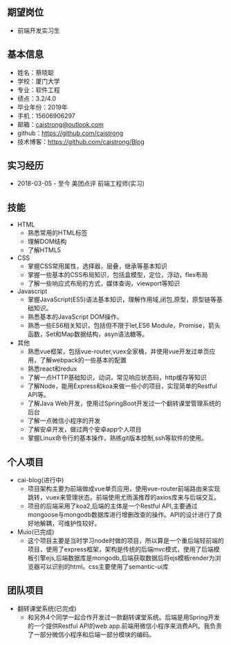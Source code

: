 ## 期望岗位
 - 前端开发实习生

## 基本信息
 - 姓名：蔡晓聪
 - 学校：厦门大学
 - 专业：软件工程
 - 绩点：3.2/4.0
 - 毕业年份：2019年
 - 手机：15606906297
 - 邮箱：caistrong@outlook.com
 - github：https://github.com/caistrong
 - 技术博客：https://github.com/caistrong/Blog

## 实习经历
 - 2018-03-05 - 至今 美团点评  前端工程师(实习)

## 技能
 - HTML
   - 熟悉常用的HTML标签
   - 理解DOM结构
   - 了解HTML5
 - CSS
   - 掌握CSS常用属性，选择器，层叠，继承等基本知识
   - 掌握一些基本的CSS布局知识，包括盒模型，定位，浮动，flex布局
   - 了解一些响应式布局的方式，媒体查询，viewport等知识
- Javascript
  - 掌握JavaScript(ES5)语法基本知识，理解作用域,闭包,原型，原型链等基础知识。
  - 熟悉基本的JavaScript DOM操作。
  - 熟悉一些ES6相关知识，包括但不限于let,ES6 Module，Promise，箭头函数，Set和Map数据结构，asyn语法糖等。
- 其他
  - 熟悉vue框架，包括vue-router,vuex全家桶，并使用vue开发过单页应用，了解webpack的一些基本的配置
  - 熟悉react和redux 
  - 了解一点HTTP基础知识，动词，常见响应状态码，http缓存等知识
  - 了解Node，能用Express和koa来做一些小的项目，实现简单的Restful API等。
  - 了解Java Web开发，使用过SpringBoot开发过一个翻转课堂管理系统的后台
  - 了解一点微信小程序的开发
  - 了解安卓开发，做过两个安卓app个人项目
  - 掌握Linux命令行的基本操作，熟练git版本控制,ssh等软件的使用。
## 个人项目
 - cai-blog(进行中)
   - 项目架构主要为前端做成vue单页应用，使用vue-router前端路由来实现跳转，vuex来管理状态。前端使用尤雨溪推荐的axios库来与后端交互。
   - 项目的后端采用了koa2,后端的主体是一个Restful API,主要通过mongoose与mongodb数据库进行增删改查的操作。API的设计进行了良好地解耦，可维护性较好。
 - Muio(已完成)
   - 这个项目主要是当时学习node时做的项目，所以算是一个重后端轻前端的项目，使用了express框架，架构是传统的后端mvc模式，使用了后端模板引擎ejs,后端数据库是mongodb,后端获取数据后将ejs模板render为浏览器可以识别的html。css主要使用了semantic-ui库
## 团队项目
 - 翻转课堂系统(已完成)
   - 和另外4个同学一起合作开发过一款翻转课堂系统。后端是用Spring开发的一个提供Restful API的web app.前端用微信小程序来消费API。我负责了一部分微信小程序和后端一部分模块的编码。